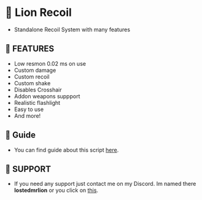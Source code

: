 # 🦁 Lion Recoil

- Standalone Recoil System with many features

## 🙆 FEATURES

- Low resmon 0.02 ms on use
- Custom damage
- Custom recoil
- Custom shake
- Disables Crosshair
- Addon weapons suppport
- Realistic flashlight
- Easy to use
- And more!

## 📘 Guide

- You can find guide about this script [here](https://dev.lionsproject.eu/).

## 🦁 SUPPORT

- If you need any support just contact me on my Discord. Im named there **lostedmrlion** or you click on [this](https://discord.com/users/710549603216261141).
